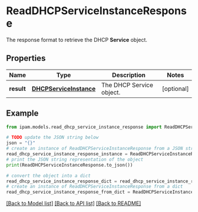 # ReadDHCPServiceInstanceResponse

The response format to retrieve the DHCP __Service__ object.

## Properties

Name | Type | Description | Notes
------------ | ------------- | ------------- | -------------
**result** | [**DHCPServiceInstance**](DHCPServiceInstance.md) | The DHCP Service object. | [optional] 

## Example

```python
from ipam.models.read_dhcp_service_instance_response import ReadDHCPServiceInstanceResponse

# TODO update the JSON string below
json = "{}"
# create an instance of ReadDHCPServiceInstanceResponse from a JSON string
read_dhcp_service_instance_response_instance = ReadDHCPServiceInstanceResponse.from_json(json)
# print the JSON string representation of the object
print(ReadDHCPServiceInstanceResponse.to_json())

# convert the object into a dict
read_dhcp_service_instance_response_dict = read_dhcp_service_instance_response_instance.to_dict()
# create an instance of ReadDHCPServiceInstanceResponse from a dict
read_dhcp_service_instance_response_from_dict = ReadDHCPServiceInstanceResponse.from_dict(read_dhcp_service_instance_response_dict)
```
[[Back to Model list]](../README.md#documentation-for-models) [[Back to API list]](../README.md#documentation-for-api-endpoints) [[Back to README]](../README.md)


